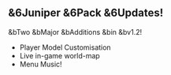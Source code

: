 ## &6Juniper &6Pack &6Updates!
 &bTwo &bMajor &bAdditions &bin &bv1.2!
+ Player Model Customisation
+ Live in-game world-map
+ Menu Music!
